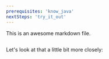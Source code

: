 ```yaml
---
prerequisites: 'know_java'
nextSteps: 'try_it_out'
---
```


This is an awesome markdown file.

```{test.ts@coolRegion}
```

Let's look at that a little bit more closely:

```{test.ts@insideCoolRegion}
```

